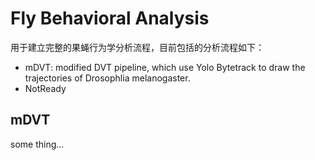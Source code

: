 # Fly Behavioral Analysis

用于建立完整的果蝇行为学分析流程，目前包括的分析流程如下：

- mDVT: modified DVT pipeline, which use Yolo Bytetrack to draw the trajectories of Drosophlia melanogaster.
- NotReady

## mDVT

some thing...

